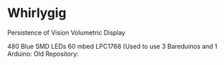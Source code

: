 Whirlygig
=========

Persistence of Vision Volumetric Display

480 Blue SMD LEDs
60 
mbed LPC1768 (Used to use 3 Bareduinos and 1 Arduino: Old Repository: 
